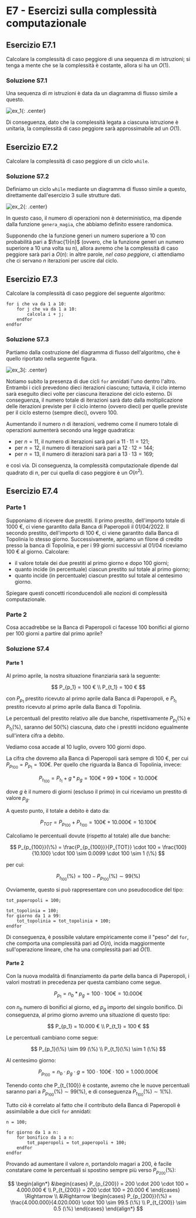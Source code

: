 # E7 - Esercizi sulla complessità computazionale

## Esercizio E7.1

Calcolare la complessità di caso peggiore di una sequenza di $m$ istruzioni; si tenga a mente che se la complessità è costante, allora si ha un $O(1)$.

### Soluzione S7.1

Una sequenza di $m$ istruzioni è data da un diagramma di flusso simile a questo.

![ex_1](./images/ex_1.png){: .center}

Di conseguenza, dato che la complessità legata a ciascuna istruzione è unitaria, la complessità di caso peggiore sarà approssimabile ad un $O(1)$.

## Esercizio E7.2

Calcolare la complessità di caso peggiore di un ciclo `while`.

### Soluzione S7.2

Definiamo un ciclo `while` mediante un diagramma di flusso simile a questo, direttamente dall'esercizio 3 sulle strutture dati.

![ex_2](./images/ex_2.png){: .center}

In questo caso, il numero di operazioni non è deterministico, ma dipende dalla funzione `genera_magia`, che abbiamo definito essere randomica.

Supponendo che la funzione generi un numero superiore a 10 con probabilità pari a $\frac{1}{n}$ (ovvero, che la funzione generi un numero superiore a 10 una volta su n), allora avremo che la complessità di caso peggiore sarà pari a $O(n)$: in altre parole, *nel caso peggiore*, ci attendiamo che ci servano $n$ iterazioni per uscire dal ciclo.

## Esercizio E7.3

Calcolare la complessità di caso peggiore del seguente algoritmo:

```linenums="1"
for i che va da 1 a 10:
    for j che va da 1 a 10:
        calcola i + j;
    endfor
endfor
```

### Soluzione S7.3

Partiamo dalla costruzione del diagramma di flusso dell'algoritmo, che è quello riportato nella seguente figura.

![ex_3](./images/ex_3.png){: .center}

Notiamo subito la presenza di due cicli `for` annidati l'uno dentro l'altro. Entrambi i cicli prevedono dieci iterazioni ciascuno; tuttavia, il ciclo interno sarà eseguito dieci volte per ciascuna iterazione del ciclo esterno. Di conseguenza, il numero totale di iterazioni sarà dato dalla moltiplicazione delle iterazioni previste per il ciclo interno (ovvero dieci) per quelle previste per il ciclo esterno (sempre dieci), ovvero 100.

Aumentando il numero $n$ di iterazioni, vedremo come il numero totale di operazioni aumenterà secondo una legge quadratica:

* per $n=11$, il numero di iterazioni sarà pari a $11 \cdot 11 = 121$;
* per $n=12$, il numero di iterazioni sarà pari a $12 \cdot 12 = 144$;
* per $n=13$, il numero di iterazioni sarà pari a $13 \cdot 13 = 169$;

e così via. Di conseguenza, la complessità computazionale dipende dal quadrato di $n$, per cui quella di caso peggiore è un $O(n^2)$.

## Esercizio E7.4

### Parte 1

Supponiamo di ricevere due prestiti. Il primo prestito, dell'importo totale di 1000 €, ci viene garantito dalla Banca di Paperopoli il 01/04/2022. Il secondo prestito, dell'importo di 100 €, ci viene garantito dalla Banca di Topolinia lo stesso giorno. Successivamente, apriamo un filone di credito presso la banca di Topolinia, e per i 99 giorni successivi al 01/04 riceviamo 100 € al giorno. Calcolare:

* il valore totale dei due prestiti al primo giorno e dopo 100 giorni;
* quanto incide (in percentuale) ciascun prestito sul totale al primo giorno;
* quanto incide (in percentuale) ciascun prestito sul totale al centesimo giorno.

Spiegare questi concetti riconducendoli alle nozioni di complessità computazionale.

### Parte 2

Cosa accadrebbe se la Banca di Paperopoli ci facesse 100 bonifici al giorno per 100 giorni a partire dal primo aprile?

### Soluzione S7.4

#### Parte 1

Al primo aprile, la nostra situazione finanziaria sarà la seguente:

$$
P_{p_1} = 100 € \\
P_{t_1} = 100 €
$$

con $P_{p_1}$ prestito ricevuto al primo aprile dalla Banca di Paperopoli, e $P_{t_1}$ prestito ricevuto al primo aprile dalla Banca di Topolinia.

Le percentuali del prestito relativo alle due banche, rispettivamente $P_{p_1}(\%)$ e $P_{t_1}(\%)$, saranno del $50(\%)$ ciascuna, dato che i prestiti incidono egualmente sull'intera cifra a debito.

Vediamo cosa accade al 10 luglio, ovvero 100 giorni dopo.

La cifra che dovremo alla Banca di Paperopoli sarà sempre di 100 €, per cui $P_{p_{100}} = P_{p_1} = 100 €$. Per quello che riguarda la Banca di Topolinia, invece:

$$
P_{t_{100}} = P_{t_1} + g * p_g = 100 € + 99 * 100 € = 10.000 €
$$

dove $g$ è il numero di giorni (escluso il primo) in cui riceviamo un prestito di valore $p_g$.

A questo punto, il totale a debito è dato da:

$$
P_{TOT} = P_{p_{100}} + P_{t_{100}} = 100 € + 10.000 € = 10.100 €
$$

Calcoliamo le percentuali dovute (rispetto al totale) alle due banche:

$$
P_{p_{100}}(\%) = \frac{P_{p_{100}}}{P_{TOT}} \cdot 100 = \frac{100}{10.100} \cdot 100 \sim 0.0099 \cdot 100 \sim 1 (\%)
$$

per cui:

$$
P_{t_{100}}(\%) = 100 - P_{p_{100}}(\%) \sim 99 (\%)
$$

Ovviamente, questo si può rappresentare con uno pseudocodice del tipo:

```linenums="1"
tot_paperopoli = 100;

tot_topolinia = 100;
for giorno da 1 a 99:
    tot_topolinia = tot_topolinia + 100;
endfor
```

Di conseguenza, è possibile valutare empiricamente come il "peso" del `for`, che comporta una complessità pari ad $O(n)$, incida maggiormente sull'operazione lineare, che ha una complessità pari ad $O(1)$.

#### Parte 2

Con la nuova modalità di finanziamento da parte della banca di Paperopoli, i valori mostrati in precedenza per questa cambiano come segue.

$$
P_{p_1} = n_b * p_g = 100 \cdot 100 € = 10.000 €
$$

con $n_b$ numero di bonifici al giorno, ed $p_g$ importo del singolo bonifico. Di conseguenza, al primo giorno avremo una situazione di questo tipo:

$$
P_{p_1} = 10.000 € \\
P_{t_1} = 100 €
$$

Le percentuali cambiano come segue:

$$
P_{p_1}(\%) \sim 99 (\%) \\
P_{t_1}(\%) \sim 1 (\%)
$$

Al centesimo giorno:

$$
P_{p_{100}} = n_b \cdot p_g \cdot g = 100 \cdot 100 € \cdot 100 =  1.000.000 €
$$

Tenendo conto che P_{t_{100}} è costante, avremo che le nuove percentuali saranno pari a $P_{p_{100}}(\%) \sim 99 (\%)$, e di conseguenza $P_{t_{100}}(\%) \sim 1 (\%)$.

Tutto ciò è correlato al fatto che il contributo della Banca di Paperopoli è assimilabile a due cicli `for` annidati:

```linenums="1"
n = 100;

for giorno da 1 a n:
	for bonifico da 1 a n:
		tot_paperopoli = tot_paperopoli + 100;
	endfor
endfor
```

Provando ad aumentare il valore $n$, portandolo magari a 200, è facile constatare come le percentuali si spostino sempre più verso $P_{p_{200}}(\%)$:

$$
\begin{align*}
    &\begin{cases}
        P_{p_{200}} = 200 \cdot 200 \cdot 100 = 4.000.000 € \\
        P_{t_{200}} = 200 \cdot 100 = 20.000 €
    \end{cases} \Rightarrow \\
    &\Rightarrow \begin{cases}
        P_{p_{200}}(\%) = \frac{4.000.000}{4.020.000} \cdot 100 \sim 99.5 (\%) \\ 
        P_{t_{200}} \sim 0.5 (\%)
    \end{cases}
\end{align*}
$$
